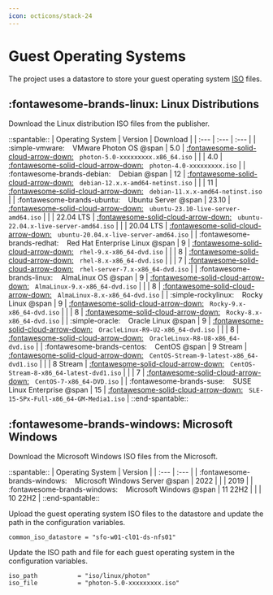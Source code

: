 ```yaml
---
icon: octicons/stack-24
---
```


# Guest Operating Systems

The project uses a datastore to store your guest operating system [ISO][iso] files.

## :fontawesome-brands-linux: Linux Distributions

Download the Linux distribution ISO files from the publisher.

::spantable::
| Operating System                                                        | Version   | Download                                                                                                               |
| :---                                                                    | :---      | :---                                                                                                                   |
| :simple-vmware: &nbsp;&nbsp; VMware Photon OS @span                     | 5.0       | [:fontawesome-solid-cloud-arrow-down:][download-linux-photon-5] &nbsp; `photon-5.0-xxxxxxxxx.x86_64.iso`               |
|                                                                         | 4.0       | [:fontawesome-solid-cloud-arrow-down:][download-linux-photon-4] &nbsp; `photon-4.0-xxxxxxxxx.iso`                      |
| :fontawesome-brands-debian: &nbsp;&nbsp; Debian @span                   | 12        | [:fontawesome-solid-cloud-arrow-down:][download-linux-debian-12] &nbsp; `debian-12.x.x-amd64-netinst.iso`              |
|                                                                         | 11        | [:fontawesome-solid-cloud-arrow-down:][download-linux-debian-11] &nbsp; `debian-11.x.x-amd64-netinst.iso`              |
| :fontawesome-brands-ubuntu: &nbsp;&nbsp; Ubuntu Server @span            | 23.10     | [:fontawesome-solid-cloud-arrow-down:][download-linux-ubuntu-2310] &nbsp; `ubuntu-23.10-live-server-amd64.iso`         |
|                                                                         | 22.04 LTS | [:fontawesome-solid-cloud-arrow-down:][download-linux-ubuntu-2204] &nbsp; `ubuntu-22.04.x-live-server-amd64.iso`       |
|                                                                         | 20.04 LTS | [:fontawesome-solid-cloud-arrow-down:][download-linux-ubuntu-2004] &nbsp; `ubuntu-20.04.x-live-server-amd64.iso`       |
| :fontawesome-brands-redhat: &nbsp;&nbsp; Red Hat Enterprise Linux @span | 9         | [:fontawesome-solid-cloud-arrow-down:][download-linux-rhel-9] &nbsp; `rhel-9.x-x86_64-dvd.iso`                         |
|                                                                         | 8         | [:fontawesome-solid-cloud-arrow-down:][download-linux-rhel-8] &nbsp; `rhel-8.x-x86_64-dvd.iso`                         |
|                                                                         | 7         | [:fontawesome-solid-cloud-arrow-down:][download-linux-rhel-7] &nbsp; `rhel-server-7.x-x86_64-dvd.iso`                  |
| :fontawesome-brands-linux: &nbsp;&nbsp; AlmaLinux OS @span              | 9         | [:fontawesome-solid-cloud-arrow-down:][download-linux-alma-9] &nbsp; `AlmaLinux-9.x-x86_64-dvd.iso`                    |
|                                                                         | 8         | [:fontawesome-solid-cloud-arrow-down:][download-linux-alma-8] &nbsp; `AlmaLinux-8.x-x86_64-dvd.iso`                    |
| :simple-rockylinux: &nbsp;&nbsp; Rocky Linux @span                      | 9         | [:fontawesome-solid-cloud-arrow-down:][download-linux-rocky-9] &nbsp; `Rocky-9.x-x86_64-dvd.iso`                       |
|                                                                         | 8         | [:fontawesome-solid-cloud-arrow-down:][download-linux-rocky-8] &nbsp; `Rocky-8.x-x86_64-dvd.iso`                       |
| :simple-oracle: &nbsp;&nbsp; Oracle Linux @span                         | 9         | [:fontawesome-solid-cloud-arrow-down:][download-linux-oracle-9] &nbsp; `OracleLinux-R9-U2-x86_64-dvd.iso`              |
|                                                                         | 8         | [:fontawesome-solid-cloud-arrow-down:][download-linux-oracle-8] &nbsp; `OracleLinux-R8-U8-x86_64-dvd.iso`              |
| :fontawesome-brands-centos: &nbsp;&nbsp; CentOS @span                   | 9 Stream  | [:fontawesome-solid-cloud-arrow-down:][download-linux-centos-stream-9] &nbsp; `CentOS-Stream-9-latest-x86_64-dvd1.iso` |
|                                                                         | 8 Stream  | [:fontawesome-solid-cloud-arrow-down:][download-linux-centos-stream-8] &nbsp; `CentOS-Stream-8-x86_64-latest-dvd1.iso` |
|                                                                         | 7         | [:fontawesome-solid-cloud-arrow-down:][download-linux-centos-7] &nbsp; `CentOS-7-x86_64-DVD.iso`                       |
| :fontawesome-brands-suse: &nbsp;&nbsp; SUSE Linux Enterprise @span      | 15        | [:fontawesome-solid-cloud-arrow-down:][download-linux-sles-15] &nbsp; `SLE-15-SPx-Full-x86_64-GM-Media1.iso`           |
::end-spantable::

## :fontawesome-brands-windows: Microsoft Windows

Download the Microsoft Windows ISO files from the Microsoft.

::spantable::
| Operating System                                                         | Version   |
| :---                                                                     | :---      |
| :fontawesome-brands-windows: &nbsp;&nbsp; Microsoft Windows Server @span | 2022      |
|                                                                          | 2019      |
| :fontawesome-brands-windows: &nbsp;&nbsp; Microsoft Windows @span        | 11 22H2   |
|                                                                          | 10 22H2   |
::end-spantable::

Upload the guest operating system ISO files to the datastore and update the path in the configuration variables.

```hcl title="config/common.pkrvars.hcl"
common_iso_datastore = "sfo-w01-cl01-ds-nfs01"
```

Update the ISO path and file for each guest operating system in the configuration variables.

```hcl title="builds/linux/photon/5/packer.auto.pkrvars.hcl"
iso_path           = "iso/linux/photon"
iso_file           = "photon-5.0-xxxxxxxxx.iso"
```

[//]: Links
[download-linux-alma-8]: https://mirrors.almalinux.org/isos/x86_64/8.8.html
[download-linux-alma-9]: https://mirrors.almalinux.org/isos/x86_64/9.2.html
[download-linux-centos-7]: http://isoredirect.centos.org/centos/7/isos/x86_64/
[download-linux-centos-stream-8]: http://isoredirect.centos.org/centos/8-stream/isos/x86_64/
[download-linux-centos-stream-9]: http://mirror.stream.centos.org/9-stream/BaseOS/x86_64/iso/
[download-linux-debian-12]: https://cdimage.debian.org/debian-cd/current/amd64/iso-cd/
[download-linux-debian-11]: https://cdimage.debian.org/cdimage/archive/11.7.0/amd64/iso-cd/
[download-linux-oracle-9]: https://yum.oracle.com/oracle-linux-isos.html
[download-linux-oracle-8]: https://yum.oracle.com/oracle-linux-isos.html
[download-linux-photon-5]: https://packages.vmware.com/photon/5.0/GA/iso/
[download-linux-photon-4]: https://packages.vmware.com/photon/4.0/Rev2/iso/
[download-linux-rhel-7]: https://access.redhat.com/downloads/content/69/ver=/rhel---7/7.9/x86_64/product-software
[download-linux-rhel-8]: https://access.redhat.com/downloads/content/479/ver=/rhel---8/8.8/x86_64/product-software
[download-linux-rhel-9]: https://access.redhat.com/downloads/content/479/ver=/rhel---9/9.2/x86_64/product-software
[download-linux-rocky-9]: https://download.rockylinux.org/pub/rocky/9/isos/x86_64/
[download-linux-rocky-8]: https://download.rockylinux.org/pub/rocky/8/isos/x86_64/
[download-linux-sles-15]: https://www.suse.com/download/sles/
[download-linux-ubuntu-2004]: https://releases.ubuntu.com/20.04/
[download-linux-ubuntu-2204]: https://releases.ubuntu.com/22.04/
[download-linux-ubuntu-2310]: https://releases.ubuntu.com/23.10/
[iso]: https://en.wikipedia.org/wiki/ISO_imageGUID-58D77EA5-50D9-4A8E-A15A-D7B3ABA11B87.html
